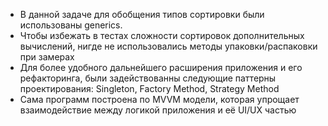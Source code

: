 * В данной задаче для обобщения типов сортировки были использованы generics.
* Чтобы избежать в тестах сложности сортировок дополнительных вычислений, нигде не использовались методы упаковки/распаковки при замерах
* Для более удобного дальнейшего расширения приложения и его рефакторинга, были задействованны следующие паттерны проектирования: Singleton, Factory Method, Strategy Method
* Сама программ построена по MVVM модели, которая упрощает взаимодействие между логикой приложения и её UI/UX частью
